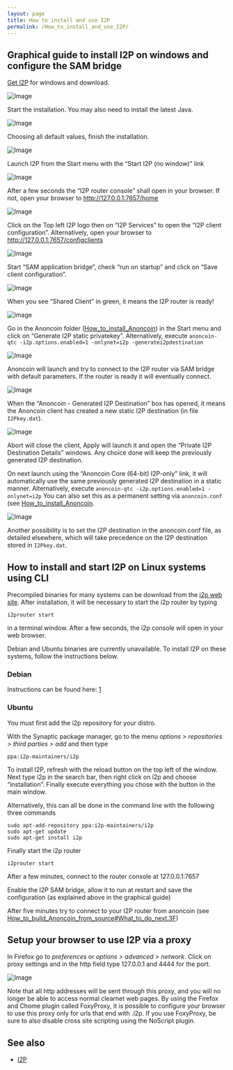 ```yaml
---
layout: page
title: How to install and use I2P
permalink: /How_to_install_and_use_I2P/
---
```


Graphical guide to install I2P on windows and configure the SAM bridge
----------------------------------------------------------------------

[Get I2P](https://geti2p.net/en/download) for windows and download.



![Image](/img/I2P1.PNG)

Start the installation. You may also need to install the latest Java.

![Image](/img/I2P2.PNG)

Choosing all default values, finish the installation.

![Image](/img/I2P3.PNG)

Launch I2P from the Start menu with the “Start I2P (no window)” link

![Image](/img/I2P4.PNG)

After a few seconds the “I2P router console” shall open in your browser. If not, open your browser to <http://127.0.0.1:7657/home>

![Image](/img/I2P5.PNG)

Click on the Top left I2P logo then on “I2P Services” to open the “I2P client configuration”. Alternatively, open your browser to <http://127.0.0.1:7657/configclients>

![Image](/img/I2P6.PNG)

Start “SAM application bridge”, check “run on startup” and click on “Save client configuration”.

![Image](/img/I2P7.png)

When you see “Shared Client” in green, it means the I2P router is ready!

![Image](/img/I2P8.png)

Go in the Anoncoin folder ([How_to_install_Anoncoin](/How_to_install_Anoncoin)) in the Start menu and click on “Generate I2P static privatekey”. Alternatively, execute `anoncoin-qtc -i2p.options.enabled=1 -onlynet=i2p -generatei2pdestination`

![Image](/img/I2P9.png)

Anoncoin will launch and try to connect to the I2P router via SAM bridge with default parameters. If the router is ready it will eventually connect.

![Image](/img/I2P10.png)

When the “Anoncoin - Generated I2P Destination” box has opened, it means the Anoncoin client has created a new static I2P destination (in file `I2Pkey.dat`).

![Image](/img/I2P11.png)

Abort will close the client, Apply will launch it and open the “Private I2P Destination Details” windows. Any choice done will keep the previously generated I2P destination.

On next launch using the “Anoncoin Core (64-bit) I2P-only” link, it will automatically use the same previously generated I2P destination in a static manner. Alternatively, execute `anoncoin-qtc -i2p.options.enabled=1 -onlynet=i2p` You can also set this as a permanent setting via `anoncoin.conf` (see [How_to_install_Anoncoin](/How_to_install_Anoncoin).

![Image](/img/Install8.png)

Another possibility is to set the I2P destination in the anoncoin.conf file, as detailed elsewhere, which will take precedence on the I2P destination stored in `I2Pkey.dat`.

How to install and start I2P on Linux systems using CLI
-------------------------------------------------------

Precompiled binaries for many systems can be download from the [i2p web site](https://geti2p.net/en/download). After installation, it will be necessary to start the i2p router by typing

```
i2prouter start
```

in a terminal window. After a few seconds, the i2p console will open in your web browser.

Debian and Ubuntu binaries are currently unavailable. To install I2P on these systems, follow the instructions below.

### Debian

Instructions can be found here: [1](https://geti2p.net/en/download/debian)

### Ubuntu

You must first add the i2p repository for your distro.

With the Synaptic package manager, go to the menu *options &gt; repositories &gt; third parties &gt; add* and then type

```
ppa:i2p-maintainers/i2p
```

To install I2P, refresh with the reload button on the top left of the window. Next type i2p in the search bar, then right click on i2p and choose “installation”. Finally execute everything you chose with the button in the main window.

Alternatively, this can all be done in the command line with the following three commands

```
sudo apt-add-repository ppa:i2p-maintainers/i2p
sudo apt-get update
sudo apt-get install i2p
```

Finally start the i2p router

```
i2prouter start
```

After a few minutes, connect to the router console at 127.0.0.1:7657

Enable the I2P SAM bridge, allow it to run at restart and save the configuration (as explained above in the graphical guide)

After five minutes try to connect to your I2P router from anoncoin (see [How_to_build_Anoncoin_from_source\#What_to_do_next.3F](/How_to_build_Anoncoin_from_source#What_to_do_next.3F))

Setup your browser to use I2P via a proxy
-----------------------------------------

In Firefox go to *preferences* or *options &gt; advanced &gt; network*. Click on proxy settings and in the http field type 127.0.0.1 and 4444 for the port.

![Image](/img/Firefox_proxyports.jpg)

Note that all http addresses will be sent through this proxy, and you will no longer be able to access normal clearnet web pages. By using the Firefox and Chome plugin called FoxyProxy, it is possible to configure your browser to use this proxy only for urls that end with .i2p. If you use FoxyProxy, be sure to also disable cross site scripting using the NoScript plugin.

See also
--------

-   [I2P](/I2P)
